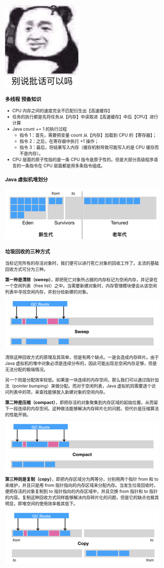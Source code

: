 <img src="../.vuepress/public/b64da6adly1gcmka0vs9oj208c09cdg2.jpg" alt="å«è¯´æ¹è¯å¯ä»¥åï¼æ²éçç«è¡¨æå" style="zoom:80%;" />





### 多线程 预备知识

- CPU 内存之间的速度完全不匹配衍生出【高速缓存】
- 任务的执行都是先将任务从【内存】中读取进【高速缓存】中后【CPU】进行计算
- Java count += 1 的执行过程
	- 指令 1：首先，需要把变量 count 从【内存】加载到 CPU 的【寄存器】；
	- 指令 2：之后，在寄存器中执行 +1 操作；
	- 指令 3：最后，将结果写入内存（缓存机制导致可能写入的是 CPU 缓存而不是内存）。
- CPU 层面的原子性指的是一条 CPU 指令是原子性的。但是大部分高级程序语言的一条指令在 CPU 层面都是用多条指令组成。





### Java 虚拟机堆划分

<img src="../.vuepress/public/2cc29b8de676d3747416416a3523e4e5.png" alt="img" style="zoom:80%;" />









### 垃圾回收的三种方式

当标记完所有的存活对象时，我们便可以进行死亡对象的回收工作了。主流的基础回收方式可分为三种。



**第一种是清除（sweep）**，即把死亡对象所占据的内存标记为空闲内存，并记录在一个空闲列表（free list）之中。当需要新建对象时，内存管理模块便会从该空闲列表中寻找空闲内存，并划分给新建的对象。

<img src="../.vuepress/public/f225126be24826658ca5a899fcff5003.png" alt="img" style="zoom:80%;" />

清除这种回收方式的原理及其简单，但是有两个缺点。一是会造成内存碎片。由于 Java 虚拟机的堆中对象必须是连续分布的，因此可能出现总空闲内存足够，但是无法分配的极端情况。

另一个则是分配效率较低。如果是一块连续的内存空间，那么我们可以通过指针加法（pointer bumping）来做分配。而对于空闲列表，Java 虚拟机则需要逐个访问列表中的项，来查找能够放入新建对象的空闲内存。



**第二种是压缩（compact）**，即把存活的对象聚集到内存区域的起始位置，从而留下一段连续的内存空间。这种做法能够解决内存碎片化的问题，但代价是压缩算法的性能开销。

<img src="../.vuepress/public/415ee8e4aef12ff076b42e41660dad39.png" alt="img" style="zoom:80%;" />



**第三种则是复制（copy）**，即把内存区域分为两等分，分别用两个指针 from 和 to 来维护，并且只是用 from 指针指向的内存区域来分配内存。当发生垃圾回收时，便把存活的对象复制到 to 指针指向的内存区域中，并且交换 from 指针和 to 指针的内容。复制这种回收方式同样能够解决内存碎片化的问题，但是它的缺点也极其明显，即堆空间的使用效率极其低下。

<img src="../.vuepress/public/4749cad235deb1542d4ca3b232ebf261.png" alt="img" style="zoom:80%;" />


